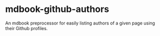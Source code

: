 # mdbook-github-authors

An mdbook preprocessor for easily listing authors of a given page using their Github profiles.
